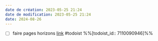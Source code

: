 ```yaml
---
date de création: 2023-05-25 21:24
date de modification: 2023-05-25 21:24
date: 2024-08-26
---
```

- [ ] faire pages horizons [link](https://todoist.com/showTask?id=7110090946) #todoist %%[todoist_id:: 7110090946]%%